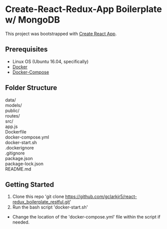 # Create-React-Redux-App Boilerplate w/ MongoDB

This project was bootstrapped with [Create React App](https://github.com/facebookincubator/create-react-app).

## Prerequisites
- Linux OS (Ubuntu 16.04, specifically)
- [Docker](https://docs.docker.com/engine/installation/linux/docker-ce/ubuntu/)
- [Docker-Compose](https://docs.docker.com/compose/install/)

## Folder Structure

data/  
models/  
public/  
routes/  
src/  
app.js  
Dockerfile  
docker-compose.yml  
docker-start.sh  
.dockerignore  
.gitignore  
package.json  
package-lock.json  
README.md  

## Getting Started
1. Clone this repo 'git clone https://github.com/gclarkjr5/react-redux_boilerplate_restful.git'
2. Run the bash script 'docker-start.sh'
- Change the location of the 'docker-compose.yml' file within the script if needed.